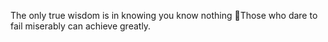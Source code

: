 The only true wisdom is in knowing you know nothing
Those who dare to fail miserably can achieve greatly.

